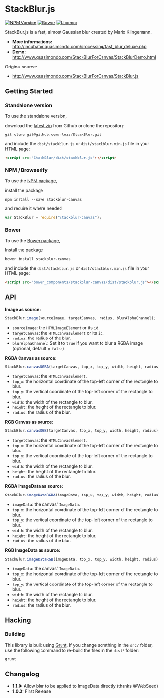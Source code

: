 # StackBlur.js

[![NPM Version](https://img.shields.io/npm/v/stackblur-canvas.svg)][pkg-npm]
[![Bower](https://img.shields.io/bower/v/stackblur-canvas.svg)][pkg-bower]
[![License](https://img.shields.io/npm/l/stackblur-canvas.svg)](https://github.com/flozz/StackBlur/blob/master/COPYING)


StackBlur.js is a fast, almost Gaussian blur created by Mario Klingemann.

  * **More informations:** http://incubator.quasimondo.com/processing/fast_blur_deluxe.php
  * **Demo:** http://www.quasimondo.com/StackBlurForCanvas/StackBlurDemo.html

Original source:

  * http://www.quasimondo.com/StackBlurForCanvas/StackBlur.js


## Getting Started

### Standalone version

To use the standalone version,

download the [latest zip][dl-zip-master] from Github or clone the repository

    git clone git@github.com:flozz/StackBlur.git

and include the `dist/stackblur.js` or `dist/stackblur.min.js` file in your HTML page:

```html
<script src="StackBlur/dist/stackblur.js"></script>
```

### NPM / Browserify

To use the [NPM package][pkg-npm],

install the package

    npm install --save stackblur-canvas

and require it where needed

```javascript
var StackBlur = require("stackblur-canvas");
```

### Bower

To use the [Bower package][pkg-bower],

Install the package

    bower install stackblur-canvas

and include the `dist/stackblur.js` or `dist/stackblur.min.js` file in your HTML page:

```html
<script src="bower_components/stackblur-canvas/dist/stackblur.js"></script>
```


## API

**Image as source:**

```javascript
StackBlur.image(sourceImage, targetCanvas, radius, blurAlphaChannel);
```

  * `sourceImage`: the `HTMLImageElement` or its `id`.
  * `targetCanvas`: the `HTMLCanvasElement` or its `id`.
  * `radius`: the radius of the blur.
  * `blurAlphaChannel`: Set it to `true` if you want to blur a RGBA image (optional, default = `false`)

**RGBA Canvas as source:**

```javascript
StackBlur.canvasRGBA(targetCanvas, top_x, top_y, width, height, radius);
```

  * `targetCanvas`: the `HTMLCanvasElement`.
  * `top_x`: the horizontal coordinate of the top-left corner of the rectangle to blur.
  * `top_y`: the vertical coordinate of the top-left corner of the rectangle to blur.
  * `width`: the width of the rectangle to blur.
  * `height`: the height of the rectangle to blur.
  * `radius`: the radius of the blur.

**RGB Canvas as source:**

```javascript
StackBlur.canvasRGB(targetCanvas, top_x, top_y, width, height, radius);
```

  * `targetCanvas`: the `HTMLCanvasElement`.
  * `top_x`: the horizontal coordinate of the top-left corner of the rectangle to blur.
  * `top_y`: the vertical coordinate of the top-left corner of the rectangle to blur.
  * `width`: the width of the rectangle to blur.
  * `height`: the height of the rectangle to blur.
  * `radius`: the radius of the blur.

**RGBA ImageData as source:**

```javascript
StackBlur.imageDataRGBA(imageData, top_x, top_y, width, height, radius);
```

  * `imageData`: the canvas' `ImageData`.
  * `top_x`: the horizontal coordinate of the top-left corner of the rectangle to blur.
  * `top_y`: the vertical coordinate of the top-left corner of the rectangle to blur.
  * `width`: the width of the rectangle to blur.
  * `height`: the height of the rectangle to blur.
  * `radius`: the radius of the blur.

**RGB ImageData as source:**

```javascript
StackBlur.imageDataRGB(imageData, top_x, top_y, width, height, radius);
```

  * `imageData`: the canvas' `ImageData`.
  * `top_x`: the horizontal coordinate of the top-left corner of the rectangle to blur.
  * `top_y`: the vertical coordinate of the top-left corner of the rectangle to blur.
  * `width`: the width of the rectangle to blur.
  * `height`: the height of the rectangle to blur.
  * `radius`: the radius of the blur.


## Hacking

### Building

This library is built using [Grunt][grunt]. If you change somthing in the `src/` folder, use the following command to re-build the files in the `dist/` folder:

    grunt


## Changelog

* **1.1.0:** Allow blur to be applied to ImageData directly (thanks @WebSeed)
* **1.0.0:** First Release



[dl-zip-master]: https://github.com/flozz/StackBlur/archive/master.zip
[pkg-npm]: https://www.npmjs.com/package/stackblur-canvas
[pkg-bower]: http://bower.io/
[grunt]: http://gruntjs.com/
